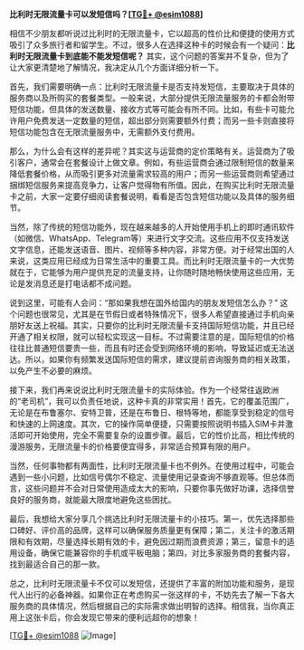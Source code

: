 **比利时无限流量卡可以发短信吗？[[TG💪+ @esim1088](https://t.me/s/esim1088)]**

相信不少朋友都听说过比利时的无限流量卡，它以超高的性价比和便捷的使用方式吸引了众多旅行者和留学生。不过，很多人在选择这种卡的时候会有一个疑问：**比利时无限流量卡到底能不能发短信呢？** 其实，这个问题的答案并不复杂，但为了让大家更清楚地了解情况，我决定从几个方面详细分析一下。

首先，我们需要明确一点：比利时无限流量卡是否支持发短信，主要取决于具体的服务商以及所购买的套餐类型。一般来说，大部分提供无限流量服务的卡都会附带短信功能，但具体的发送数量、接收方式等可能会有所不同。比如，有些卡可能允许用户免费发送一定数量的短信，超出部分则需要额外付费；而另一些卡则直接将短信功能包含在无限流量服务中，无需额外支付费用。

那么，为什么会有这样的差异呢？其实这与运营商的定价策略有关。运营商为了吸引客户，通常会在套餐设计上做文章。例如，有些运营商会通过限制短信的数量来降低套餐价格，从而吸引更多对流量需求较高的用户；而另一些运营商则希望通过捆绑短信服务来提高竞争力，让客户觉得物有所值。因此，在购买比利时无限流量卡之前，大家一定要仔细阅读套餐说明，看看是否包含短信功能以及具体的服务细节。

当然，除了传统的短信功能外，现在越来越多的人开始使用手机上的即时通讯软件（如微信、WhatsApp、Telegram等）来进行文字交流。这些应用不仅支持发送文字信息，还能发送语音、图片、视频等多种内容，非常方便。对于经常出国的人来说，这类应用已经成为日常生活中的重要工具。而比利时无限流量卡的一大优势就在于，它能够为用户提供充足的流量支持，让你随时随地畅快使用这些应用，无论是发消息还是打电话都不成问题。

说到这里，可能有人会问：“那如果我想在国外给国内的朋友发短信怎么办？” 这个问题也很常见，尤其是在节假日或者特殊情况下，很多人希望直接通过手机向亲朋好友送上祝福。其实，只要你的比利时无限流量卡支持国际短信功能，并且已经开通了相关权限，就可以轻松实现这一目标。不过需要注意的是，国际短信的价格往往比普通短信要贵一些，而且有时还会受到网络环境的影响，导致延迟或无法送达。所以，如果你有频繁发送国际短信的需求，建议提前咨询服务商的相关政策，以免产生不必要的麻烦。

接下来，我们再来说说比利时无限流量卡的实际体验。作为一个经常往返欧洲的“老司机”，我可以负责任地说，这种卡真的非常实用！首先，它的覆盖范围广，无论是在布鲁塞尔、安特卫普，还是在布鲁日、根特等地，都能享受到稳定的信号和快速的上网速度。其次，它的操作简单便捷，只需要按照说明书插入SIM卡并激活即可开始使用，完全不需要复杂的设置步骤。最后，它的性价比高，相比传统的漫游服务，无限流量卡的价格要便宜得多，非常适合预算有限的用户。

当然，任何事物都有两面性，比利时无限流量卡也不例外。在使用过程中，可能会遇到一些小问题，比如信号偶尔不稳定、流量使用记录查询不够直观等。但总体而言，这些问题并不会对日常使用造成太大的影响，只要你事先做好功课，选择信誉良好的服务商，就能最大限度地避免这些困扰。

最后，我想给大家分享几个挑选比利时无限流量卡的小技巧。第一，优先选择那些口碑好、评价高的品牌，这样可以确保服务质量更有保障；第二，关注卡的激活期限和有效期，尽量选择长期有效的卡，避免因过期而浪费资源；第三，留意卡的适用设备，确保它能兼容你的手机或平板电脑；第四，对比多家服务商的套餐内容，找到最适合自己的那一款。

总之，比利时无限流量卡不仅可以发短信，还提供了丰富的附加功能和服务，是现代人出行的必备神器。如果你正在考虑购买一张这样的卡，不妨先去了解一下各大服务商的具体情况，然后根据自己的实际需求做出明智的选择。相信我，当你真正用上这张卡后，你会发现它带来的便利远超你的想象！

[[TG💪+ @esim1088](https://t.me/s/esim1088) ![Image](https://i.postimg.cc/4NQfJmqS/Snipaste-2025-05-13-00-14-12.png)]